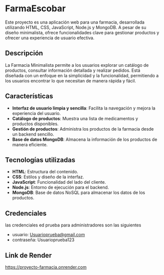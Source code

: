 
# FarmaEscobar

Este proyecto es una aplicación web para una farmacia, desarrollada utilizando HTML, CSS, JavaScript, Node.js y MongoDB. A pesar de su diseño minimalista, ofrece funcionalidades clave para gestionar productos y ofrecer una experiencia de usuario efectiva.  

## Descripción  

La Farmacia Minimalista permite a los usuarios explorar un catálogo de productos, consultar información detallada y realizar pedidos. Está diseñada con un enfoque en la simplicidad y la funcionalidad, permitiendo a los usuarios encontrar lo que necesitan de manera rápida y fácil.  

## Características  

- **Interfaz de usuario limpia y sencilla**: Facilita la navegación y mejora la experiencia del usuario.  
- **Catálogo de productos**: Muestra una lista de medicamentos y productos disponibles.  
- **Gestión de productos**: Administra los productos de la farmacia desde un backend sencillo.  
- **Base de datos MongoDB**: Almacena la información de los productos de manera eficiente.  

## Tecnologías utilizadas  

- **HTML**: Estructura del contenido.  
- **CSS**: Estilos y diseño de la interfaz.  
- **JavaScript**: Funcionalidad del lado del cliente.  
- **Node.js**: Entorno de ejecución para el backend.  
- **MongoDB**: Base de datos NoSQL para almacenar los datos de los productos.  

## Credenciales 
las credenciales ed prueba para administradores son las siguientes

- usuario: Usuarioprueba@gmail.com
- contraseña: Usuarioprueba123

## Link de Render
https://proyecto-farmacia.onrender.com